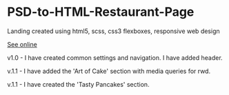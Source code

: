 # PSD-to-HTML-Restaurant-Page
Landing created using html5, scss, css3 flexboxes, responsive web design

<a href="https://matutamiller.github.io/PSD-to-HTML-Restaurant-Page/">See online</a>

v1.0 - I have created common settings and navigation.
       I have added header. 
       
v.1.1 - I have added the 'Art of Cake' section with media queries for rwd. 

v.1.1 - I have created the 'Tasty Pancakes' section. 
